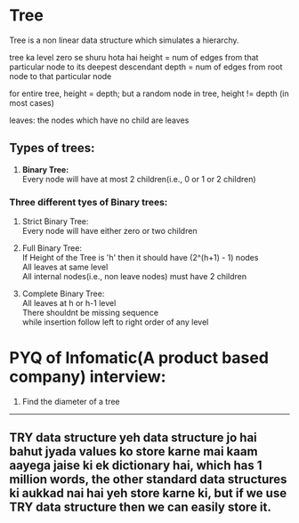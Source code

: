 # Tree
Tree is a non linear data structure which simulates a hierarchy.


tree ka level zero se shuru hota hai
height = num of edges from that particular node to its deepest descendant
depth = num of edges from root node to that particular node

for entire tree, height = depth;
but a random node in tree, height != depth (in most cases)


leaves: the nodes which have no child are leaves


## Types of trees:
1. **Binary Tree:**<br>
          Every node will have at most 2 children(i.e., 0 or 1 or 2 children)
### Three different tyes of Binary trees:
1. Strict Binary Tree:<br>
          Every node will have either zero or two children<br>
2. Full Binary Tree:<br>
           If Height of the Tree is 'h' then it should have (2^(h+1) - 1) nodes<br>
           All leaves at same level<br>
           All internal nodes(i.e., non leave nodes) must have 2 children<br>
 
3. Complete Binary Tree:<br>
           All leaves at h or h-1 level<br>
           There shouldnt be missing sequence<br>
           while insertion follow left to right order of any level<br>

# PYQ of Infomatic(A product based company) interview:
1. Find the diameter of a tree


-------------------------------------------------------------------------
TRY data structure 
yeh data structure jo hai bahut jyada values ko store karne mai kaam aayega
jaise ki ek dictionary hai, which has 1 million words, the other standard data structures ki aukkad nai hai
yeh store karne ki,
but if we use TRY data structure then we can easily store it.
-------------------------------------------------------------------------


